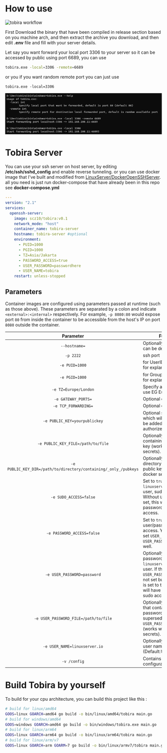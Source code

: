# How to use

![tobira workflow](https://github.com/scz10/tobira/actions/workflows/github-action.yml/badge.svg)


First Download the binary that have been compiled in release section based on you machine arch, and then extract the archive you download, and then edit **.env** file and fill with your server details. 

Let say you want forward your local port 3306 to your server so it can be accessed by public using port 6689, you can use

```bash
tobira.exe -local=3306 -remote=6689
```

or you if you want random remote port you can just use

```
tobira.exe -local=3306
```

![Tobira usage](/screenshot/1.png)

# Tobira Server
You can use your ssh server on host server, by editing **/etc/ssh/sshd_config** and enable reverse tunneling. or you can use docker image that I've built and modified from [LinuxServer/DockerOpenSSHServer](https://github.com/linuxserver/docker-openssh-server). all you need is just run docker-compose that have already been in this repo see **docker-compose.yml**
```yaml
---
version: "2.1"
services:
  openssh-server:
    image: scz10/tobira:v0.1
    network_mode: "host"
    container_name: tobira-server
    hostname: tobira-server #optional
    environment:
      - PUID=1000
      - PGID=1000
      - TZ=Asia/Jakarta
      - PASSWORD_ACCESS=true
      - USER_PASSWORD=passwordhere
      - USER_NAME=tobira
    restart: unless-stopped
```
## Parameters

Container images are configured using parameters passed at runtime (such as those above). These parameters are separated by a colon and indicate `<external>:<internal>` respectively. For example, `-p 8080:80` would expose port `80` from inside the container to be accessible from the host's IP on port `8080` outside the container.

| Parameter | Function |
| :----: | --- |
| `--hostname=` | Optionally the hostname can be defined. |
| `-p 2222` | ssh port |
| `-e PUID=1000` | for UserID - see below for explanation |
| `-e PGID=1000` | for GroupID - see below for explanation |
| `-e TZ=Europe/London` | Specify a timezone to use EG Europe/London |
| `-e GATEWAY_PORTS=` | Optional default is yes. |
| `-e TCP_FORWARDING=` | Optional default is all. |
| `-e PUBLIC_KEY=yourpublickey` | Optional ssh public key, which will automatically be added to authorized_keys. |
| `-e PUBLIC_KEY_FILE=/path/to/file` | Optionally specify a file containing the public key (works with docker secrets). |
| `-e PUBLIC_KEY_DIR=/path/to/directory/containing/_only_/pubkeys` | Optionally specify a directory containing the public keys (works with docker secrets). |
| `-e SUDO_ACCESS=false` | Set to `true` to allow `linuxserver.io`, the ssh user, sudo access. Without `USER_PASSWORD` set, this will allow passwordless sudo access. |
| `-e PASSWORD_ACCESS=false` | Set to `true` to allow user/password ssh access. You will want to set `USER_PASSWORD` or `USER_PASSWORD_FILE` as well. |
| `-e USER_PASSWORD=password` | Optionally set a sudo password for `linuxserver.io`, the ssh user. If this or `USER_PASSWORD_FILE` are not set but `SUDO_ACCESS` is set to true, the user will have passwordless sudo access. |
| `-e USER_PASSWORD_FILE=/path/to/file` | Optionally specify a file that contains the password. This setting supersedes the `USER_PASSWORD` option (works with docker secrets). |
| `-e USER_NAME=linuxserver.io` | Optionally specify a user name (Default:`linuxserver.io`) |
| `-v /config` | Contains all relevant configuration files. |


# Build Tobira by yourself 
To build for your cpu architecture, you can build this project like this : 
```bash
# build for linux/amd64
GOOS=linux GOARCH=amd64 go build -o bin/linux/amd64/tobira main.go 
# build for windows/amd64
GOOS=windows GOARCH=amd64 go build -o bin/windows/tobira.exe main.go
# build for linux/arm64
GOOS=linux GOARCH=arm64 go build -o bin/linux/arm64/tobira main.go
# build for linux/arm/v7
GOOS=linux GOARCH=arm GOARM=7 go build -o bin/linux/armv7/tobira main.go
```